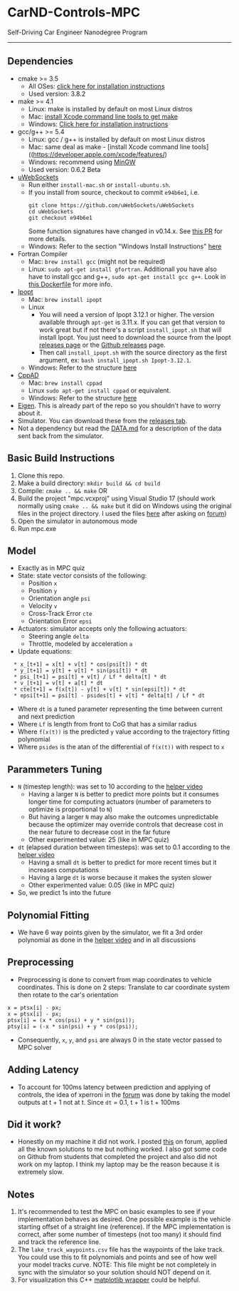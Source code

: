 # CarND-Controls-MPC
Self-Driving Car Engineer Nanodegree Program

---

## Dependencies

* cmake >= 3.5
  * All OSes: [click here for installation instructions](https://cmake.org/install/)
  * Used version: 3.8.2
* make >= 4.1
  * Linux: make is installed by default on most Linux distros
  * Mac: [install Xcode command line tools to get make](https://developer.apple.com/xcode/features/)
  * Windows: [Click here for installation instructions](http://gnuwin32.sourceforge.net/packages/make.htm)
* gcc/g++ >= 5.4
  * Linux: gcc / g++ is installed by default on most Linux distros
  * Mac: same deal as make - [install Xcode command line tools]((https://developer.apple.com/xcode/features/)
  * Windows: recommend using [MinGW](http://www.mingw.org/)
  * Used version: 0.6.2 Beta
* [uWebSockets](https://github.com/uWebSockets/uWebSockets)
  * Run either `install-mac.sh` or `install-ubuntu.sh`.
  * If you install from source, checkout to commit `e94b6e1`, i.e.
    ```
    git clone https://github.com/uWebSockets/uWebSockets 
    cd uWebSockets
    git checkout e94b6e1
    ```
    Some function signatures have changed in v0.14.x. See [this PR](https://github.com/udacity/CarND-MPC-Project/pull/3) for more details.
  * Windows: Refer to the section "Windows Install Instructions" [here](https://github.com/swirlingsand/CarND-PID-Control-Project)
* Fortran Compiler
  * Mac: `brew install gcc` (might not be required)
  * Linux: `sudo apt-get install gfortran`. Additionall you have also have to install gcc and g++, `sudo apt-get install gcc g++`. Look in [this Dockerfile](https://github.com/udacity/CarND-MPC-Quizzes/blob/master/Dockerfile) for more info.
* [Ipopt](https://projects.coin-or.org/Ipopt)
  * Mac: `brew install ipopt`
  * Linux
    * You will need a version of Ipopt 3.12.1 or higher. The version available through `apt-get` is 3.11.x. If you can get that version to work great but if not there's a script `install_ipopt.sh` that will install Ipopt. You just need to download the source from the Ipopt [releases page](https://www.coin-or.org/download/source/Ipopt/) or the [Github releases](https://github.com/coin-or/Ipopt/releases) page.
    * Then call `install_ipopt.sh` with the source directory as the first argument, ex: `bash install_ipopt.sh Ipopt-3.12.1`. 
  * Windows: Refer to the structure [here](https://github.com/3omdawy/MPC-Quiz)
* [CppAD](https://www.coin-or.org/CppAD/)
  * Mac: `brew install cppad`
  * Linux `sudo apt-get install cppad` or equivalent.
  * Windows: Refer to the structure [here](https://github.com/3omdawy/MPC-Quiz)
* [Eigen](http://eigen.tuxfamily.org/index.php?title=Main_Page). This is already part of the repo so you shouldn't have to worry about it.
* Simulator. You can download these from the [releases tab](https://github.com/udacity/self-driving-car-sim/releases).
* Not a dependency but read the [DATA.md](./DATA.md) for a description of the data sent back from the simulator.


## Basic Build Instructions


1. Clone this repo.
2. Make a build directory: `mkdir build && cd build`
3. Compile: `cmake .. && make`
OR
4. Build the project "mpc.vcxproj" using Visual Studio 17 (should work normally using `cmake .. && make` but it did on Windows using the original files in the project directory. I used the files [here](https://github.com/swirlingsand/CarND-PID-Control-Project) after asking on [forum](https://discussions.udacity.com/t/cmake-error-libuv-include-dir-and-libuv-library-not-found/244251/5))
5. Open the simulator in autonomous mode
6. Run mpc.exe

## Model

* Exactly as in MPC quiz
* State: state vector consists of the following:
  * Position `x`
  * Position `y`
  * Orientation angle `psi`
  * Velocity `v`
  * Cross-Track Error `cte`
  * Orientation Error `epsi`
* Actuators: simulator accepts only the following actuators:
  * Steering angle `delta`
  * Throttle, modeled by acceleration `a`
* Update equations:
```
  * x_[t+1] = x[t] + v[t] * cos(psi[t]) * dt
  * y_[t+1] = y[t] + v[t] * sin(psi[t]) * dt
  * psi_[t+1] = psi[t] + v[t] / Lf * delta[t] * dt
  * v_[t+1] = v[t] + a[t] * dt
  * cte[t+1] = f(x[t]) - y[t] + v[t] * sin(epsi[t]) * dt
  * epsi[t+1] = psi[t] - psides[t] + v[t] * delta[t] / Lf * dt
```
  * Where `dt` is a tuned parameter representing the time between current and next prediction
  * Where `Lf` is length from front to CoG that has a similar radius
  * Where `f(x(t))` is the predicted `y` value according to the trajectory fitting polynomial
  * Where `psides` is the atan of the differential of `f(x(t))` with respect to `x`

## Parammeters Tuning

* `N` (timestep length): was set to 10 according to the [helper video](https://www.youtube.com/watch?v=bOQuhpz3YfU&feature=youtu.be)
  * Having a larger `N` is better to predict more points but it consumes longer time for computing actuators (number of parameters to optimize is proportional to `N`)
  * But having a larger `N` may also make the outcomes unpredictable because the optimizer may override controls that decrease cost in the near future to decrease cost in the far future
  * Other experimented value: 25 (like in MPC quiz)
* `dt` (elapsed duration between timesteps): was set to 0.1 according to the [helper video](https://www.youtube.com/watch?v=bOQuhpz3YfU&feature=youtu.be)
  * Having a small `dt` is better to predict for more recent times but it increases computations
  * Having a large `dt` is worse because it makes the systen slower
  * Other experimented value: 0.05 (like in MPC quiz)
* So, we predict 1s into the future

## Polynomial Fitting
* We have 6 way points given by the simulator, we fit a 3rd order polynomial as done in the [helper video](https://www.youtube.com/watch?v=bOQuhpz3YfU&feature=youtu.be) and in all discussions

## Preprocessing
* Preprocessing is done to convert from map coordinates to vehicle coordinates. This is done on 2 steps: Translate to car coordinate system then rotate to the car's orientation
```
x = ptsx[i] - px;
x = ptsx[i] - px;
ptsx[i] = (x * cos(psi) + y * sin(psi));
ptsy[i] = (-x * sin(psi) + y * cos(psi));
```
* Consequently, `x`, `y`, and `psi` are always 0 in the state vector passed to MPC solver

## Adding Latency
* To account for 100ms latency between prediction and applying of controls, the idea of xperroni in the [forum](https://discussions.udacity.com/t/how-to-take-into-account-latency-of-the-system/248671/13) was done by taking the model outputs at t + 1 not at t. Since `dt` = 0.1, t + 1 is t + 100ms

## Did it work?
* Honestly on my machine it did not work. I posted [this](https://discussions.udacity.com/t/stuck-moving-in-circles/272063/22) on forum, applied all the known solutions to me but nothing worked. I also got some code on Github from students that completed the project and also did not work on my laptop. I think my laptop may be the reason because it is extremely slow.

## Notes

1. It's recommended to test the MPC on basic examples to see if your implementation behaves as desired. One possible example
is the vehicle starting offset of a straight line (reference). If the MPC implementation is correct, after some number of timesteps
(not too many) it should find and track the reference line.
2. The `lake_track_waypoints.csv` file has the waypoints of the lake track. You could use this to fit polynomials and points and see of how well your model tracks curve. NOTE: This file might be not completely in sync with the simulator so your solution should NOT depend on it.
3. For visualization this C++ [matplotlib wrapper](https://github.com/lava/matplotlib-cpp) could be helpful.
